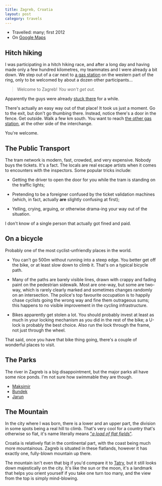```yaml
---
title: Zagreb, Croatia
layout: post
category: travels
---
```


- Travelled: many; first 2012
- On [Google Maps](https://www.google.com/maps/place/Zagreb,+Croatia)

## Hitch hiking

I was participating in a hitch hiking race, and after a long day and
having made only a few hundred kilometres, my teammates and I were
already a bit down. We step out of a car next to
[a gas station](https://www.google.hr/maps/place/Ina+Zagreb-jug/@45.7748975,15.8767,18z)
on the western part of the ring, only to be welcomed by about a dozen
other participants...

> Welcome to Zagreb! *You won't get out.*

Apparently the guys were already
[stuck there](/2016/05/21/croatia-josipdol.html) for a while.

There's actually an easy way out of that place! It took us just a
moment. Go to the exit, but don't go thumbing there. Instead, notice
there's a door in the fence. Get outside. Walk a few km south. You
want to reach
[the other gas station](https://www.google.hr/maps/place/CRODUX/@45.7453388,15.8801038,18z),
at the other side of the interchange.

You're welcome.

## The Public Transport

The tram network is modern, fast, crowded, and very expensive. Nobody
buys the tickets. It's a fact. The locals are real escape artists when
it comes to encounters with the inspectors. Some popular tricks
include:

- Getting the driver to open the door for you while the tram is
  standing on the traffic lights;

- Pretending to be a foreigner confused by the ticket validation
  machines (which, in fact, actually **are** slightly confusing at
  first);

- Yelling, crying, arguing, or otherwise drama-ing your way out of the
  situation.

I don't know of a single person that actually got fined and paid.

## On a bicycle

Probably one of the most cyclist-unfriendly places in the world.

- You can't go 500m without running into a steep edge. You better get
  off the bike, or at least slow down to climb it. That's on a typical
  bicycle path.

- Many of the paths are barely visible lines, drawn with crappy and
  fading paint on the pedestrian sidewalk. Most are one-way, but some
  are two-way, which is rarely clearly marked and sometimes changes
  randomly on an intersection. The police's top favourite occupation
  is to happily chase cyclists going the wrong way and fine them
  outrageous sums; this happens to no visible improvement in the
  cycling infrastructure.

- Bikes apparently get stolen a lot. You should probably invest at
  least as much in your locking mechanism as you did in the rest of
  the bike; a U-lock is probably the best choice. Also run the lock
  through the frame, not just through the wheel.

That said, once you have that bike thing going, there's a couple of
wonderful places to visit.

## The Parks

The river in Zagreb is a big disappointment, but the major parks all
have some nice ponds. I'm not sure how swimmable they are though.

- [Maksimir](https://www.google.hr/maps/place/Park+Maksimir/@45.8288374,16.0123591,15z)
- [Bundek](https://www.google.hr/maps/place/Bundek/@45.7851949,15.9835157,17z)
- [Jarun](https://www.google.hr/maps/place/Jarun,+10110,+Zagreb/@45.78541,15.9088763,15z)

## The Mountain

In the city where I was born, there is a lower and an upper part, the
division in some spots being a real hill to climb. That's very cool
for a country that's otherwise so flat, it's name literally means
["*a load of flat fields*"](https://en.wikipedia.org/wiki/Poland).

Croatia is relatively flat in the continental part, with the coast
being much more mountainous. Zagreb is situated in these flatlands,
however it has exactly one, fully-blown mountain up there.

The mountain isn't even that big if you'd compare it to
[Tatry](https://en.wikipedia.org/wiki/Tatry), but it still looks down
majestically on the city. It's like the sun or the moon, it's a
landmark that helps you orient yourself if you take one turn too many,
and the view from the top is simply mind-blowing.
